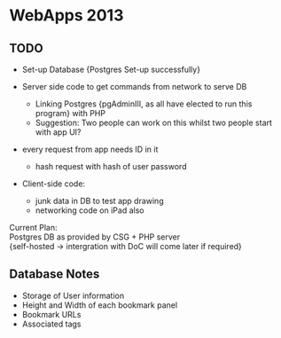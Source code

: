 # WebApps 2013

  
## TODO

 - Set-up Database {Postgres Set-up successfully}  

 - Server side code to get commands from network to serve DB  
    - Linking Postgres {pgAdminIII, as all have elected to run this program} with PHP
    - Suggestion: Two people can work on this whilst two people start with app UI?

 - every request from app needs ID in it  
    - hash request with hash of user password  

 - Client-side code:  
    - junk data in DB to test app drawing  
    - networking code on iPad also  

Current Plan:  
Postgres DB as provided by CSG + PHP server  
{self-hosted -> intergration with DoC will come later if required}  
  
  
## Database Notes

 - Storage of User information
 - Height and Width of each bookmark panel
 - Bookmark URLs
 - Associated tags

